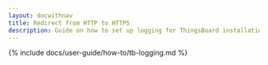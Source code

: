 ```yaml
---
layout: docwithnav
title: Redirect from HTTP to HTTPS
description: Guide on how to set up logging for ThingsBoard installation and configure it
---
```


{% include docs/user-guide/how-to/tb-logging.md %}